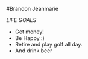 #Brandon Jeanmarie

_LIFE GOALS_

* Get money!
* Be Happy :)
* Retire and play golf all day.
* And drink beer
